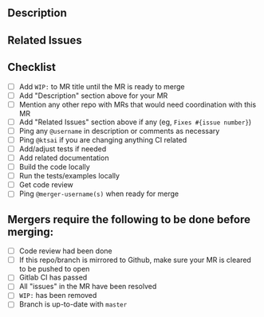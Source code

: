 ## Description


## Related Issues


## Checklist
- [ ] Add `WIP:` to MR title until the MR is ready to merge
- [ ] Add "Description" section above for your MR
- [ ] Mention any other repo with MRs that would need coordination with this MR
- [ ] Add "Related Issues" section above if any (eg, `Fixes #{issue number}`)
- [ ] Ping any `@username` in description or comments as necessary
- [ ] Ping `@ktsai` if you are changing anything CI related
- [ ] Add/adjust tests if needed
- [ ] Add related documentation
- [ ] Build the code locally
- [ ] Run the tests/examples locally
- [ ] Get code review
- [ ] Ping `@merger-username(s)` when ready for merge

## Mergers require the following to be done before merging:
- [ ] Code review had been done
- [ ] If this repo/branch is mirrored to Github, make sure your MR is cleared to be pushed to open
- [ ] Gitlab CI has passed
- [ ] All "issues" in the MR have been resolved
- [ ] `WIP:` has been removed
- [ ] Branch is up-to-date with `master`
